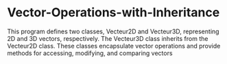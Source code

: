 # Vector-Operations-with-Inheritance
This program defines two classes, Vecteur2D and Vecteur3D, representing 2D and 3D vectors, respectively. The Vecteur3D class inherits from the Vecteur2D class. These classes encapsulate vector operations and provide methods for accessing, modifying, and comparing vectors

